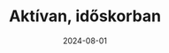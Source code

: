 ---
layout: layouts/non-en-archive-episode.njk
tags: huarchive
date: "2024-08-01"
title: Aktívan, időskorban
perex: ČT Ostrava - Velocipedist Club Ostravából | MTVA Szeged - Sárkányhajók
  Szegeden | STVR Košice - Senior majorettes Kassáról | TVP Kraków - Krakkói
  maratoni futó
datum: 1. 8. 2024
tv: Duna
foto: /images/uploads/Active_seniors_357x206.jpg
alt: fényképész
link: https://mediaklikk.hu/duna/cikk/2024/07/26/kvartett-aktivan-idoskorban/
---